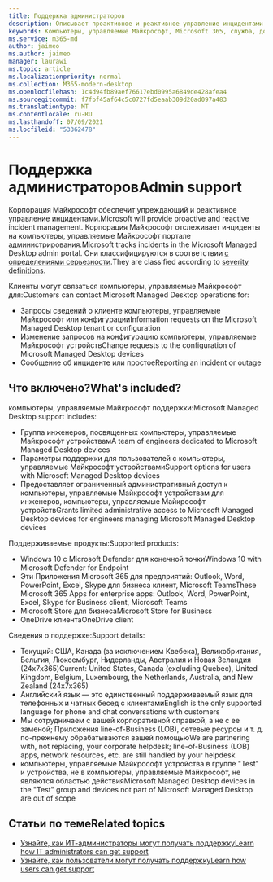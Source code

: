 ```yaml
---
title: Поддержка администраторов
description: Описывает проактивное и реактивное управление инцидентами для компьютеры, управляемые Майкрософт.
keywords: Компьютеры, управляемые Майкрософт, Microsoft 365, служба, документация
ms.service: m365-md
author: jaimeo
ms.author: jaimeo
manager: laurawi
ms.topic: article
ms.localizationpriority: normal
ms.collection: M365-modern-desktop
ms.openlocfilehash: 1c4d94fb89aef76617ebd0995a6849de428afea4
ms.sourcegitcommit: f7fbf45af64c5c0727fd5eaab309d20ad097a483
ms.translationtype: MT
ms.contentlocale: ru-RU
ms.lasthandoff: 07/09/2021
ms.locfileid: "53362478"
---
```

# <a name="admin-support"></a><span data-ttu-id="49793-104">Поддержка администраторов</span><span class="sxs-lookup"><span data-stu-id="49793-104">Admin support</span></span>

<span data-ttu-id="49793-105">Корпорация Майкрософт обеспечит упреждающий и реактивное управление инцидентами.</span><span class="sxs-lookup"><span data-stu-id="49793-105">Microsoft will provide proactive and reactive incident management.</span></span> <span data-ttu-id="49793-106">Корпорация Майкрософт отслеживает инциденты на компьютеры, управляемые Майкрософт портале администрирования.</span><span class="sxs-lookup"><span data-stu-id="49793-106">Microsoft tracks incidents in the Microsoft Managed Desktop admin portal.</span></span> <span data-ttu-id="49793-107">Они классифицируются в соответствии [с определениями серьезности](../working-with-managed-desktop/admin-support.md#sev).</span><span class="sxs-lookup"><span data-stu-id="49793-107">They are classified according to [severity definitions](../working-with-managed-desktop/admin-support.md#sev).</span></span>

<span data-ttu-id="49793-108">Клиенты могут связаться компьютеры, управляемые Майкрософт для:</span><span class="sxs-lookup"><span data-stu-id="49793-108">Customers can contact Microsoft Managed Desktop operations for:</span></span>
- <span data-ttu-id="49793-109">Запросы сведений о клиенте компьютеры, управляемые Майкрософт или конфигурации</span><span class="sxs-lookup"><span data-stu-id="49793-109">Information requests on the Microsoft Managed Desktop tenant or configuration</span></span>
- <span data-ttu-id="49793-110">Изменение запросов на конфигурацию компьютеры, управляемые Майкрософт устройств</span><span class="sxs-lookup"><span data-stu-id="49793-110">Change requests to the configuration of Microsoft Managed Desktop devices</span></span>
- <span data-ttu-id="49793-111">Сообщение об инциденте или простое</span><span class="sxs-lookup"><span data-stu-id="49793-111">Reporting an incident or outage</span></span>

## <a name="whats-included"></a><span data-ttu-id="49793-112">Что включено?</span><span class="sxs-lookup"><span data-stu-id="49793-112">What's included?</span></span>

<span data-ttu-id="49793-113">компьютеры, управляемые Майкрософт поддержки:</span><span class="sxs-lookup"><span data-stu-id="49793-113">Microsoft Managed Desktop support includes:</span></span>

- <span data-ttu-id="49793-114">Группа инженеров, посвященных компьютеры, управляемые Майкрософт устройствам</span><span class="sxs-lookup"><span data-stu-id="49793-114">A team of engineers dedicated to Microsoft Managed Desktop devices</span></span>
- <span data-ttu-id="49793-115">Параметры поддержки для пользователей с компьютеры, управляемые Майкрософт устройствами</span><span class="sxs-lookup"><span data-stu-id="49793-115">Support options for users with Microsoft Managed Desktop devices</span></span>
- <span data-ttu-id="49793-116">Предоставляет ограниченный административный доступ к компьютеры, управляемые Майкрософт устройствам для инженеров, компьютеры, управляемые Майкрософт устройств</span><span class="sxs-lookup"><span data-stu-id="49793-116">Grants limited administrative access to Microsoft Managed Desktop devices for engineers managing Microsoft Managed Desktop devices</span></span> 

<span data-ttu-id="49793-117">Поддерживаемые продукты:</span><span class="sxs-lookup"><span data-stu-id="49793-117">Supported products:</span></span>

- <span data-ttu-id="49793-118">Windows 10 с Microsoft Defender для конечной точки</span><span class="sxs-lookup"><span data-stu-id="49793-118">Windows 10 with Microsoft Defender for Endpoint</span></span>
- <span data-ttu-id="49793-119">Эти Приложения Microsoft 365 для предприятий: Outlook, Word, PowerPoint, Excel, Skype для бизнеса клиент, Microsoft Teams</span><span class="sxs-lookup"><span data-stu-id="49793-119">These Microsoft 365 Apps for enterprise apps: Outlook, Word, PowerPoint, Excel, Skype for Business client, Microsoft Teams</span></span> 
- <span data-ttu-id="49793-120">Microsoft Store для бизнеса</span><span class="sxs-lookup"><span data-stu-id="49793-120">Microsoft Store for Business</span></span> 
- <span data-ttu-id="49793-121">OneDrive клиента</span><span class="sxs-lookup"><span data-stu-id="49793-121">OneDrive client</span></span> 

<span data-ttu-id="49793-122">Сведения о поддержке:</span><span class="sxs-lookup"><span data-stu-id="49793-122">Support details:</span></span>

- <span data-ttu-id="49793-123">Текущий: США, Канада (за исключением Квебека), Великобритания, Бельгия, Люксембург, Нидерланды, Австралия и Новая Зеландия (24x7x365)</span><span class="sxs-lookup"><span data-stu-id="49793-123">Current: United States, Canada (excluding Quebec), United Kingdom, Belgium, Luxembourg, the Netherlands, Australia, and New Zealand (24x7x365)</span></span> 
- <span data-ttu-id="49793-124">Английский язык — это единственный поддерживаемый язык для телефонных и чатных бесед с клиентами</span><span class="sxs-lookup"><span data-stu-id="49793-124">English is the only supported language for phone and chat conversations with customers</span></span> 
- <span data-ttu-id="49793-125">Мы сотрудничаем с вашей корпоративной справкой, а не с ее заменой; Приложения line-of-Business (LOB), сетевые ресурсы и т. д. по-прежнему обрабатываются вашей помощью</span><span class="sxs-lookup"><span data-stu-id="49793-125">We are partnering with, not replacing, your corporate helpdesk; line-of-Business (LOB) apps, network resources, etc. are still handled by your helpdesk</span></span> 
- <span data-ttu-id="49793-126">компьютеры, управляемые Майкрософт устройства в группе "Test" и устройства, не в компьютеры, управляемые Майкрософт, не являются областью действия</span><span class="sxs-lookup"><span data-stu-id="49793-126">Microsoft Managed Desktop devices in the "Test" group and devices not part of Microsoft Managed Desktop are out of scope</span></span> 


## <a name="related-topics"></a><span data-ttu-id="49793-127">Статьи по теме</span><span class="sxs-lookup"><span data-stu-id="49793-127">Related topics</span></span>

- [<span data-ttu-id="49793-128">Узнайте, как ИТ-администраторы могут получать поддержку</span><span class="sxs-lookup"><span data-stu-id="49793-128">Learn how IT administrators can get support</span></span>](../working-with-managed-desktop/admin-support.md)
- [<span data-ttu-id="49793-129">Узнайте, как пользователи могут получать поддержку</span><span class="sxs-lookup"><span data-stu-id="49793-129">Learn how users can get support</span></span>](../working-with-managed-desktop/end-user-support.md)
